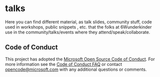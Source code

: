 # talks
Here you can find different material, as talk slides, community stuff, code used in workshops, public snippets , etc. that the folks at 6Wunderkinder use in the community/talks/events where they attend/speak/collaborate.

Code of Conduct
-------------------
This project has adopted the [Microsoft Open Source Code of Conduct](https://opensource.microsoft.com/codeofconduct/). For more information see the [Code of Conduct FAQ](https://opensource.microsoft.com/codeofconduct/faq/) or contact [opencode@microsoft.com](mailto:opencode@microsoft.com) with any additional questions or comments.
